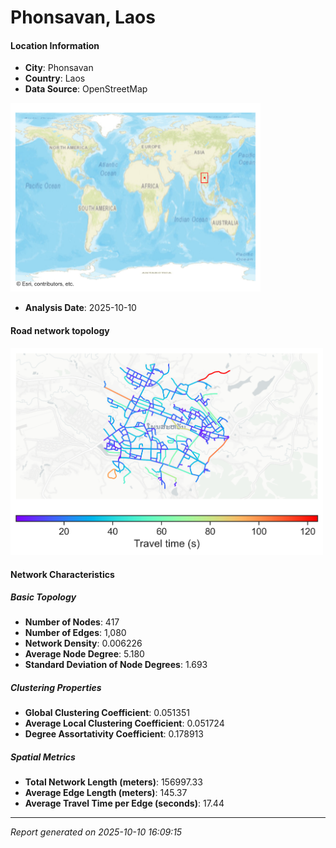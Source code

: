 # Phonsavan, Laos

#### Location Information

- **City**: Phonsavan
- **Country**: Laos
- **Data Source**: OpenStreetMap
<img src="Phonsavan_location.png" alt="Phonsavan Location Map" width="400" />

- **Analysis Date**: 2025-10-10

#### Road network topology

<img src="Phonsavan_network_map.png" alt="Phonsavan Road Network Map" width="500"/>

#### Network Characteristics

##### Basic Topology

- **Number of Nodes**: 417
- **Number of Edges**: 1,080
- **Network Density**: 0.006226
- **Average Node Degree**: 5.180
- **Standard Deviation of Node Degrees**: 1.693

##### Clustering Properties

- **Global Clustering Coefficient**: 0.051351
- **Average Local Clustering Coefficient**: 0.051724
- **Degree Assortativity Coefficient**: 0.178913

##### Spatial Metrics

- **Total Network Length (meters)**: 156997.33
- **Average Edge Length (meters)**: 145.37
- **Average Travel Time per Edge (seconds)**: 17.44

---
*Report generated on 2025-10-10 16:09:15*
